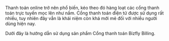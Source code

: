 Thanh toán online trở nên phổ biến, kéo theo đó hàng loạt các cổng thanh toán trực tuyến mọc lên như nấm. Cổng thanh toán điện tử được sử dụng rất nhiều, tuy nhiên đây vẫn là khái niệm còn khá mới mẻ đối với nhiều người dùng hiện nay. 

Dưới đây là hướng dẫn sử dụng sản phẩm Cổng thanh toán Bizfly Billing. 